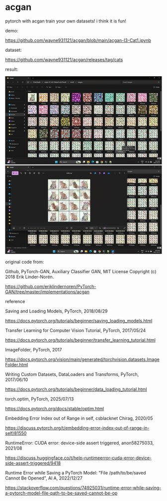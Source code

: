 # acgan
pytorch with acgan train your own datasets! i think it is fun!

demo:

https://github.com/wayne931121/acgan/blob/main/acgan-I3-Cat1.ipynb

dataset:

https://github.com/wayne931121/acgan/releases/tag/cats

result:

<img src="https://raw.githubusercontent.com/wayne931121/acgan/refs/heads/main/resultim/Screenshot%20(637).png">
<img src="https://raw.githubusercontent.com/wayne931121/acgan/refs/heads/main/resultim/Screenshot%20(638).png">

original code from:

Github, PyTorch-GAN, Auxiliary Classifier GAN, MIT License Copyright (c) 2018 Erik Linder-Norén.

https://github.com/eriklindernoren/PyTorch-GAN/tree/master/implementations/acgan

reference

Saving and Loading Models, PyTorch, 2018/08/29

https://docs.pytorch.org/tutorials/beginner/saving_loading_models.html


Transfer Learning for Computer Vision Tutorial, PyTorch, 2017/05/24

https://docs.pytorch.org/tutorials/beginner/transfer_learning_tutorial.html


ImageFolder, PyTorch, 2017

https://docs.pytorch.org/vision/main/generated/torchvision.datasets.ImageFolder.html


Writing Custom Datasets, DataLoaders and Transforms, PyTorch, 2017/06/10

https://docs.pytorch.org/tutorials/beginner/data_loading_tutorial.html


torch.optim, PyTorch, 2025/07/13

https://docs.pytorch.org/docs/stable/optim.html


Embedding Error Index out of Range in self, csblacknet Chirag, 2020/05

https://discuss.pytorch.org/t/embedding-error-index-out-of-range-in-self/81550


RuntimeError: CUDA error: device-side assert triggered, anon58275033, 2021/08

https://discuss.huggingface.co/t/help-runtimeerror-cuda-error-device-side-assert-triggered/9418


Runtime Error while Saving a PyTorch Model: "File /path/to/be/saved Cannot Be Opened", Al A, 2022/12/27

https://stackoverflow.com/questions/74925031/runtime-error-while-saving-a-pytorch-model-file-path-to-be-saved-cannot-be-op

